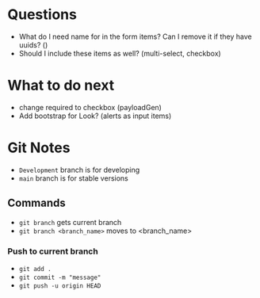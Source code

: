 # Questions
- What do I need name for in the form items? Can I remove it if they have uuids? ()
- Should I include these items as well? (multi-select, checkbox)


# What to do next
- change required to checkbox (payloadGen)
- Add bootstrap for Look? (alerts as input items)


# Git Notes
- `Development` branch is for developing
- `main` branch is for stable versions
## Commands
- `git branch` gets current branch
- `git branch <branch_name>` moves to <branch_name>
### Push to current branch
- `git add .`
- `git commit -m "message"`
- `git push -u origin HEAD`